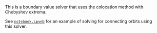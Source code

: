 This is a boundary value solver that uses the colocation method with Chebyshev extrema.

See [`notebook.ipynb`](https://github.com/kylrth/boundaryvalue/blob/master/notebook.ipynb) for an example of solving for connecting orbits using this solver.
